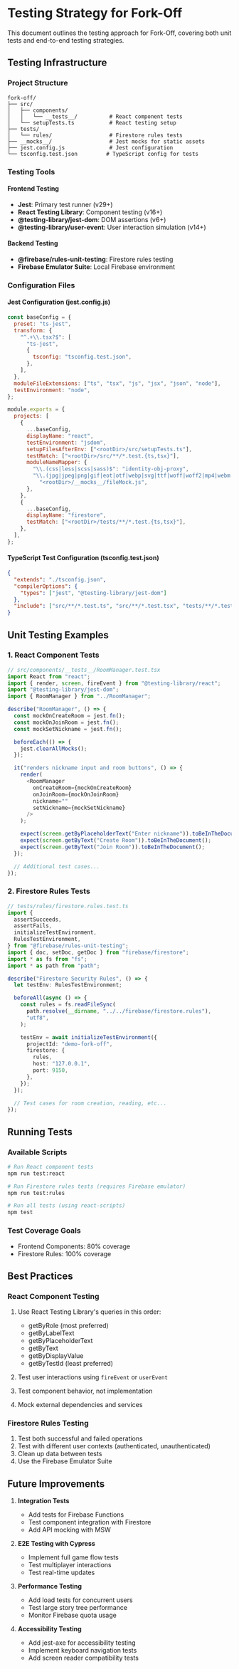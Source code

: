 # Testing Strategy for Fork-Off

This document outlines the testing approach for Fork-Off, covering both unit tests and end-to-end testing strategies.

## Testing Infrastructure

### Project Structure

```
fork-off/
├── src/
│   ├── components/
│   │   └── __tests__/          # React component tests
│   └── setupTests.ts           # React testing setup
├── tests/
│   └── rules/                  # Firestore rules tests
├── __mocks__/                  # Jest mocks for static assets
├── jest.config.js              # Jest configuration
└── tsconfig.test.json         # TypeScript config for tests
```

### Testing Tools

#### Frontend Testing

- **Jest**: Primary test runner (v29+)
- **React Testing Library**: Component testing (v16+)
- **@testing-library/jest-dom**: DOM assertions (v6+)
- **@testing-library/user-event**: User interaction simulation (v14+)

#### Backend Testing

- **@firebase/rules-unit-testing**: Firestore rules testing
- **Firebase Emulator Suite**: Local Firebase environment

### Configuration Files

#### Jest Configuration (jest.config.js)

```javascript
const baseConfig = {
  preset: "ts-jest",
  transform: {
    "^.+\\.tsx?$": [
      "ts-jest",
      {
        tsconfig: "tsconfig.test.json",
      },
    ],
  },
  moduleFileExtensions: ["ts", "tsx", "js", "jsx", "json", "node"],
  testEnvironment: "node",
};

module.exports = {
  projects: [
    {
      ...baseConfig,
      displayName: "react",
      testEnvironment: "jsdom",
      setupFilesAfterEnv: ["<rootDir>/src/setupTests.ts"],
      testMatch: ["<rootDir>/src/**/*.test.{ts,tsx}"],
      moduleNameMapper: {
        "\\.(css|less|scss|sass)$": "identity-obj-proxy",
        "\\.(jpg|jpeg|png|gif|eot|otf|webp|svg|ttf|woff|woff2|mp4|webm|wav|mp3|m4a|aac|oga)$":
          "<rootDir>/__mocks__/fileMock.js",
      },
    },
    {
      ...baseConfig,
      displayName: "firestore",
      testMatch: ["<rootDir>/tests/**/*.test.{ts,tsx}"],
    },
  ],
};
```

#### TypeScript Test Configuration (tsconfig.test.json)

```json
{
  "extends": "./tsconfig.json",
  "compilerOptions": {
    "types": ["jest", "@testing-library/jest-dom"]
  },
  "include": ["src/**/*.test.ts", "src/**/*.test.tsx", "tests/**/*.test.ts"]
}
```

## Unit Testing Examples

### 1. React Component Tests

```typescript
// src/components/__tests__/RoomManager.test.tsx
import React from "react";
import { render, screen, fireEvent } from "@testing-library/react";
import "@testing-library/jest-dom";
import { RoomManager } from "../RoomManager";

describe("RoomManager", () => {
  const mockOnCreateRoom = jest.fn();
  const mockOnJoinRoom = jest.fn();
  const mockSetNickname = jest.fn();

  beforeEach(() => {
    jest.clearAllMocks();
  });

  it("renders nickname input and room buttons", () => {
    render(
      <RoomManager
        onCreateRoom={mockOnCreateRoom}
        onJoinRoom={mockOnJoinRoom}
        nickname=""
        setNickname={mockSetNickname}
      />
    );

    expect(screen.getByPlaceholderText("Enter nickname")).toBeInTheDocument();
    expect(screen.getByText("Create Room")).toBeInTheDocument();
    expect(screen.getByText("Join Room")).toBeInTheDocument();
  });

  // Additional test cases...
});
```

### 2. Firestore Rules Tests

```typescript
// tests/rules/firestore.rules.test.ts
import {
  assertSucceeds,
  assertFails,
  initializeTestEnvironment,
  RulesTestEnvironment,
} from "@firebase/rules-unit-testing";
import { doc, setDoc, getDoc } from "firebase/firestore";
import * as fs from "fs";
import * as path from "path";

describe("Firestore Security Rules", () => {
  let testEnv: RulesTestEnvironment;

  beforeAll(async () => {
    const rules = fs.readFileSync(
      path.resolve(__dirname, "../../firebase/firestore.rules"),
      "utf8",
    );

    testEnv = await initializeTestEnvironment({
      projectId: "demo-fork-off",
      firestore: {
        rules,
        host: "127.0.0.1",
        port: 9150,
      },
    });
  });

  // Test cases for room creation, reading, etc...
});
```

## Running Tests

### Available Scripts

```bash
# Run React component tests
npm run test:react

# Run Firestore rules tests (requires Firebase emulator)
npm run test:rules

# Run all tests (using react-scripts)
npm test
```

### Test Coverage Goals

- Frontend Components: 80% coverage
- Firestore Rules: 100% coverage

## Best Practices

### React Component Testing

1. Use React Testing Library's queries in this order:

   - getByRole (most preferred)
   - getByLabelText
   - getByPlaceholderText
   - getByText
   - getByDisplayValue
   - getByTestId (least preferred)

2. Test user interactions using `fireEvent` or `userEvent`
3. Test component behavior, not implementation
4. Mock external dependencies and services

### Firestore Rules Testing

1. Test both successful and failed operations
2. Test with different user contexts (authenticated, unauthenticated)
3. Clean up data between tests
4. Use the Firebase Emulator Suite

## Future Improvements

1. **Integration Tests**

   - Add tests for Firebase Functions
   - Test component integration with Firestore
   - Add API mocking with MSW

2. **E2E Testing with Cypress**

   - Implement full game flow tests
   - Test multiplayer interactions
   - Test real-time updates

3. **Performance Testing**

   - Add load tests for concurrent users
   - Test large story tree performance
   - Monitor Firebase quota usage

4. **Accessibility Testing**
   - Add jest-axe for accessibility testing
   - Implement keyboard navigation tests
   - Add screen reader compatibility tests
